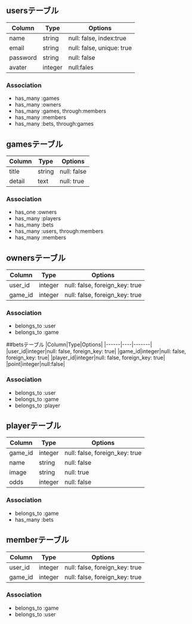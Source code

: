 ## usersテーブル

|Column|Type|Options|
|------|----|-------|
|name|string|null: false, index:true|
|email|string|null: false, unique: true|
|password|string|null: false|
|avater|integer|null:fales|

### Association
- has_many :games
- has_many :owners
- has_many :games, through:members
- has_many :members
- has_many :bets, through:games

## gamesテーブル

|Column|Type|Options|
|------|----|-------|
|title|string|null: false|
|detail|text|null: true|

### Association
- has_one :owners
- has_many :players
- has_many :bets
- has_many :users, through:members
- has_many :members

## ownersテーブル
|Column|Type|Options|
|------|----|-------|
|user_id|integer|null: false, foreign_key: true|
|game_id|integer|null: false, foreign_key: true|

### Association
- belongs_to :user
- belongs_to :game

##betsテーブル
|Column|Type|Options|
|------|----|-------|
|user_id|integer|null: false, foreign_key: true|
|game_id|integer|null: false, foreign_key: true|
|player_id|integer|null: false, foreign_key: true|
|point|integer|null:false|

### Association
- belongs_to :user
- belongs_to :game
- belongs_to :player

## playerテーブル

|Column|Type|Options|
|------|----|-------|
|game_id|integer|null: false, foreign_key: true|
|name|string|null: false|
|image|string|null: true|
|odds|integer|null: false|

### Association
- belongs_to :game
- has_many :bets

## memberテーブル

|Column|Type|Options|
|------|----|-------|
|user_id|integer|null: false, foreign_key: true|
|game_id|integer|null: false, foreign_key: true|

### Association
- belongs_to :game
- belongs_to :user

